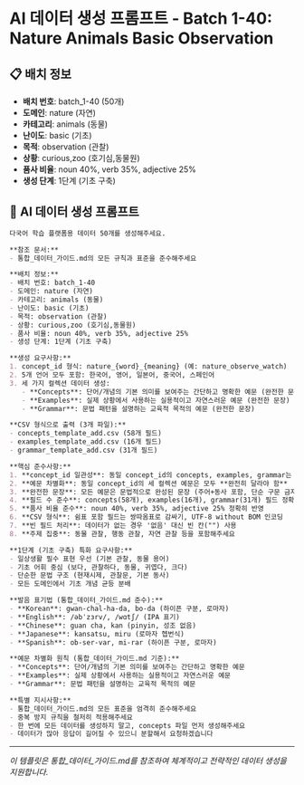 # AI 데이터 생성 프롬프트 - Batch 1-40: Nature Animals Basic Observation

## 📋 배치 정보
- **배치 번호**: batch_1-40 (50개)
- **도메인**: nature (자연)
- **카테고리**: animals (동물)
- **난이도**: basic (기초)
- **목적**: observation (관찰)
- **상황**: curious,zoo (호기심,동물원)
- **품사 비율**: noun 40%, verb 35%, adjective 25%
- **생성 단계**: 1단계 (기초 구축)

## 🎯 AI 데이터 생성 프롬프트

```markdown
다국어 학습 플랫폼용 데이터 50개를 생성해주세요.

**참조 문서:**
- 통합_데이터_가이드.md의 모든 규칙과 표준을 준수해주세요

**배치 정보:**
- 배치 번호: batch_1-40
- 도메인: nature (자연)
- 카테고리: animals (동물)
- 난이도: basic (기초)
- 목적: observation (관찰)
- 상황: curious,zoo (호기심,동물원)
- 품사 비율: noun 40%, verb 35%, adjective 25%
- 생성 단계: 1단계 (기초 구축)

**생성 요구사항:**
1. concept_id 형식: nature_{word}_{meaning} (예: nature_observe_watch)
2. 5개 언어 모두 포함: 한국어, 영어, 일본어, 중국어, 스페인어
3. 세 가지 컬렉션 데이터 생성:
   - **Concepts**: 단어/개념의 기본 의미를 보여주는 간단하고 명확한 예문 (완전한 문장)
   - **Examples**: 실제 상황에서 사용하는 실용적이고 자연스러운 예문 (완전한 문장)
   - **Grammar**: 문법 패턴을 설명하는 교육적 목적의 예문 (완전한 문장)

**CSV 형식으로 출력 (3개 파일):**
- concepts_template_add.csv (58개 필드)
- examples_template_add.csv (16개 필드)
- grammar_template_add.csv (31개 필드)

**핵심 준수사항:**
1. **concept_id 일관성**: 동일 concept_id의 concepts, examples, grammar는 반드시 **같은 단어** 사용
2. **예문 차별화**: 동일 concept_id의 세 컬렉션 예문은 모두 **완전히 달라야 함**
3. **완전한 문장**: 모든 예문은 문법적으로 완성된 문장 (주어+동사 포함, 단순 구문 금지)
4. **필드 수 준수**: concepts(58개), examples(16개), grammar(31개) 필드 정확히 맞춤
5. **품사 비율 준수**: noun 40%, verb 35%, adjective 25% 정확히 반영
6. **CSV 형식**: 쉼표 포함 필드는 쌍따옴표로 감싸기, UTF-8 without BOM 인코딩
7. **빈 필드 처리**: 데이터가 없는 경우 '없음' 대신 빈 칸("") 사용
8. **주제 집중**: 동물 관찰, 행동 관찰, 자연 관찰 등을 포함해주세요

**1단계 (기초 구축) 특화 요구사항:**
- 일상생활 필수 표현 우선 (기본 관찰, 동물 용어)
- 기초 어휘 중심 (보다, 관찰하다, 동물, 귀엽다, 크다)
- 단순한 문법 구조 (현재시제, 관찰문, 기본 동사)
- 모든 도메인에서 기초 개념 균등 분배

**발음 표기법 (통합_데이터_가이드.md 준수):**
- **Korean**: gwan-chal-ha-da, bo-da (하이픈 구분, 로마자)
- **English**: /əbˈzɜrv/, /wɑtʃ/ (IPA 표기)
- **Chinese**: guan cha, kan (pinyin, 성조 없음)
- **Japanese**: kansatsu, miru (로마자 헵번식)
- **Spanish**: ob-ser-var, mi-rar (하이픈 구분, 로마자)

**예문 차별화 원칙 (통합_데이터_가이드.md 기준):**
- **Concepts**: 단어/개념의 기본 의미를 보여주는 간단하고 명확한 예문
- **Examples**: 실제 상황에서 사용하는 실용적이고 자연스러운 예문
- **Grammar**: 문법 패턴을 설명하는 교육적 목적의 예문

**특별 지시사항:**
- 통합_데이터_가이드.md의 모든 표준을 엄격히 준수해주세요
- 중복 방지 규칙을 철저히 적용해주세요
- 한 번에 모든 데이터를 생성하지 말고, concepts 파일 먼저 생성해주세요
- 데이터가 많아 응답이 길어질 수 있으니 분할해서 요청하겠습니다
```

---

_이 템플릿은 통합_데이터_가이드.md를 참조하여 체계적이고 전략적인 데이터 생성을 지원합니다._
